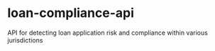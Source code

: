# loan-compliance-api
API for detecting loan application risk and compliance within various jurisdictions
